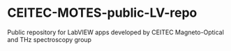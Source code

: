 # CEITEC-MOTES-public-LV-repo
Public repository for LabVIEW apps developed by CEITEC Magneto-Optical and THz spectroscopy group
